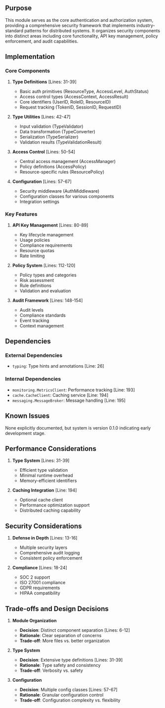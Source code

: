 ## Purpose

This module serves as the core authentication and authorization system, providing a comprehensive security framework that implements industry-standard patterns for distributed systems. It organizes security components into distinct areas including core functionality, API key management, policy enforcement, and audit capabilities.

## Implementation

### Core Components

1. **Type Definitions** [Lines: 31-39]

   - Basic auth primitives (ResourceType, AccessLevel, AuthStatus)
   - Access control types (AccessContext, AccessResult)
   - Core identifiers (UserID, RoleID, ResourceID)
   - Request tracking (TokenID, SessionID, RequestID)

2. **Type Utilities** [Lines: 42-47]

   - Input validation (TypeValidator)
   - Data transformation (TypeConverter)
   - Serialization (TypeSerializer)
   - Validation results (TypeValidationResult)

3. **Access Control** [Lines: 50-54]

   - Central access management (AccessManager)
   - Policy definitions (AccessPolicy)
   - Resource-specific rules (ResourcePolicy)

4. **Configuration** [Lines: 57-67]
   - Security middleware (AuthMiddleware)
   - Configuration classes for various components
   - Integration settings

### Key Features

1. **API Key Management** [Lines: 80-89]

   - Key lifecycle management
   - Usage policies
   - Compliance requirements
   - Resource quotas
   - Rate limiting

2. **Policy System** [Lines: 112-120]

   - Policy types and categories
   - Risk assessment
   - Rule definitions
   - Validation and evaluation

3. **Audit Framework** [Lines: 148-154]
   - Audit levels
   - Compliance standards
   - Event tracking
   - Context management

## Dependencies

### External Dependencies

- `typing`: Type hints and annotations [Line: 26]

### Internal Dependencies

- `monitoring.MetricsClient`: Performance tracking [Line: 193]
- `cache.CacheClient`: Caching service [Line: 194]
- `messaging.MessageBroker`: Message handling [Line: 195]

## Known Issues

None explicitly documented, but system is version 0.1.0 indicating early development stage.

## Performance Considerations

1. **Type System** [Lines: 31-39]

   - Efficient type validation
   - Minimal runtime overhead
   - Memory-efficient identifiers

2. **Caching Integration** [Line: 194]
   - Optional cache client
   - Performance optimization support
   - Distributed caching capability

## Security Considerations

1. **Defense in Depth** [Lines: 13-16]

   - Multiple security layers
   - Comprehensive audit logging
   - Consistent policy enforcement

2. **Compliance** [Lines: 18-24]
   - SOC 2 support
   - ISO 27001 compliance
   - GDPR requirements
   - HIPAA compatibility

## Trade-offs and Design Decisions

1. **Module Organization**

   - **Decision**: Distinct component separation [Lines: 6-12]
   - **Rationale**: Clear separation of concerns
   - **Trade-off**: More files vs. better organization

2. **Type System**

   - **Decision**: Extensive type definitions [Lines: 31-39]
   - **Rationale**: Type safety and consistency
   - **Trade-off**: Verbosity vs. safety

3. **Configuration**
   - **Decision**: Multiple config classes [Lines: 57-67]
   - **Rationale**: Granular configuration control
   - **Trade-off**: Configuration complexity vs. flexibility
